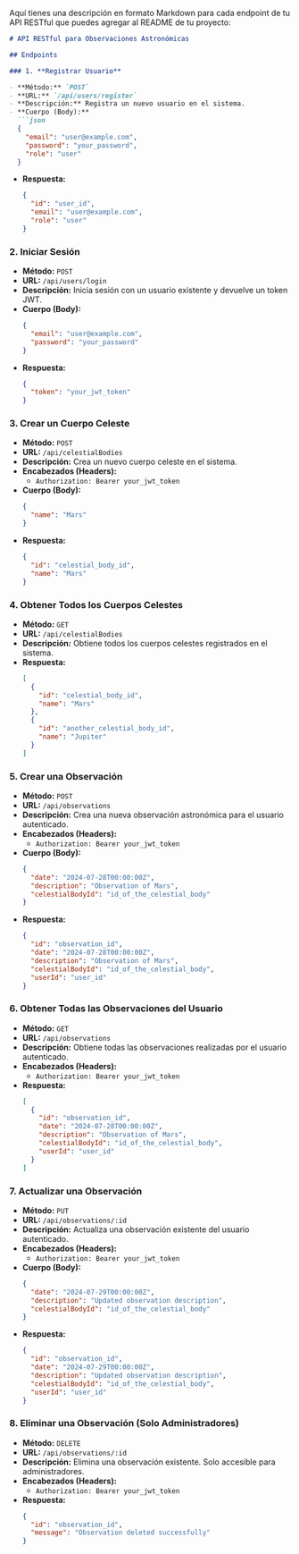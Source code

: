 Aquí tienes una descripción en formato Markdown para cada endpoint de tu API RESTful que puedes agregar al README de tu proyecto:

```markdown
# API RESTful para Observaciones Astronómicas

## Endpoints

### 1. **Registrar Usuario**

- **Método:** `POST`
- **URL:** `/api/users/register`
- **Descripción:** Registra un nuevo usuario en el sistema.
- **Cuerpo (Body):**
  ```json
  {
    "email": "user@example.com",
    "password": "your_password",
    "role": "user"
  }
  ```
- **Respuesta:**
  ```json
  {
    "id": "user_id",
    "email": "user@example.com",
    "role": "user"
  }
  ```

### 2. **Iniciar Sesión**

- **Método:** `POST`
- **URL:** `/api/users/login`
- **Descripción:** Inicia sesión con un usuario existente y devuelve un token JWT.
- **Cuerpo (Body):**
  ```json
  {
    "email": "user@example.com",
    "password": "your_password"
  }
  ```
- **Respuesta:**
  ```json
  {
    "token": "your_jwt_token"
  }
  ```

### 3. **Crear un Cuerpo Celeste**

- **Método:** `POST`
- **URL:** `/api/celestialBodies`
- **Descripción:** Crea un nuevo cuerpo celeste en el sistema.
- **Encabezados (Headers):**
  - `Authorization: Bearer your_jwt_token`
- **Cuerpo (Body):**
  ```json
  {
    "name": "Mars"
  }
  ```
- **Respuesta:**
  ```json
  {
    "id": "celestial_body_id",
    "name": "Mars"
  }
  ```

### 4. **Obtener Todos los Cuerpos Celestes**

- **Método:** `GET`
- **URL:** `/api/celestialBodies`
- **Descripción:** Obtiene todos los cuerpos celestes registrados en el sistema.
- **Respuesta:**
  ```json
  [
    {
      "id": "celestial_body_id",
      "name": "Mars"
    },
    {
      "id": "another_celestial_body_id",
      "name": "Jupiter"
    }
  ]
  ```

### 5. **Crear una Observación**

- **Método:** `POST`
- **URL:** `/api/observations`
- **Descripción:** Crea una nueva observación astronómica para el usuario autenticado.
- **Encabezados (Headers):**
  - `Authorization: Bearer your_jwt_token`
- **Cuerpo (Body):**
  ```json
  {
    "date": "2024-07-28T00:00:00Z",
    "description": "Observation of Mars",
    "celestialBodyId": "id_of_the_celestial_body"
  }
  ```
- **Respuesta:**
  ```json
  {
    "id": "observation_id",
    "date": "2024-07-28T00:00:00Z",
    "description": "Observation of Mars",
    "celestialBodyId": "id_of_the_celestial_body",
    "userId": "user_id"
  }
  ```

### 6. **Obtener Todas las Observaciones del Usuario**

- **Método:** `GET`
- **URL:** `/api/observations`
- **Descripción:** Obtiene todas las observaciones realizadas por el usuario autenticado.
- **Encabezados (Headers):**
  - `Authorization: Bearer your_jwt_token`
- **Respuesta:**
  ```json
  [
    {
      "id": "observation_id",
      "date": "2024-07-28T00:00:00Z",
      "description": "Observation of Mars",
      "celestialBodyId": "id_of_the_celestial_body",
      "userId": "user_id"
    }
  ]
  ```

### 7. **Actualizar una Observación**

- **Método:** `PUT`
- **URL:** `/api/observations/:id`
- **Descripción:** Actualiza una observación existente del usuario autenticado.
- **Encabezados (Headers):**
  - `Authorization: Bearer your_jwt_token`
- **Cuerpo (Body):**
  ```json
  {
    "date": "2024-07-29T00:00:00Z",
    "description": "Updated observation description",
    "celestialBodyId": "id_of_the_celestial_body"
  }
  ```
- **Respuesta:**
  ```json
  {
    "id": "observation_id",
    "date": "2024-07-29T00:00:00Z",
    "description": "Updated observation description",
    "celestialBodyId": "id_of_the_celestial_body",
    "userId": "user_id"
  }
  ```

### 8. **Eliminar una Observación (Solo Administradores)**

- **Método:** `DELETE`
- **URL:** `/api/observations/:id`
- **Descripción:** Elimina una observación existente. Solo accesible para administradores.
- **Encabezados (Headers):**
  - `Authorization: Bearer your_jwt_token`
- **Respuesta:**
  ```json
  {
    "id": "observation_id",
    "message": "Observation deleted successfully"
  }
  ```
```

